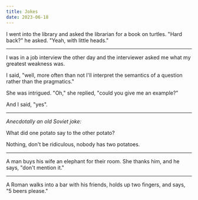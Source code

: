 ```yaml
---
title: Jokes
date: 2023-06-18
---
```


I went into the library and asked the librarian for a book on turtles. "Hard back?" he asked. "Yeah, with little heads."

---

I was in a job interview the other day and the interviewer asked me what my greatest weakness was.

I said, "well, more often than not I'll interpret the semantics of a question rather than the pragmatics."

She was intrigued. "Oh," she replied, "could you give me an example?"

And I said, "yes".

---

_Anecdotally an old Soviet joke:_

What did one potato say to the other potato?

Nothing, don't be ridiculous, nobody has two potatoes.

---

A man buys his wife an elephant for their room. She thanks him, and he says, "don't mention it."

---

A Roman walks into a bar with his friends, holds up two fingers, and says, "5 beers please."
